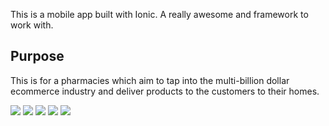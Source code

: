 This is a mobile app built with Ionic. A really awesome and framework to work with.

## Purpose

This is for a pharmacies which aim to tap into the multi-billion dollar ecommerce industry and deliver products to the customers to their homes.

![](https://play-lh.googleusercontent.com/bNl8FjMJlF9n15H5V46XG2Oxmt4bZur51JYfLe2hvVegcxDwvmjF9CT2ypcL9LpZ4w=w720-h310-rw)
![](https://play-lh.googleusercontent.com/NFajFXKtNe89DHbAWRcODOaxDVByaHNI9h4u218Nu-mKp9vyQqVinS6FeOgCm7Vq66Qn=w720-h310-rw)
![](https://play-lh.googleusercontent.com/KiZcCzpcVAYFeuN-dB7t9O0ybx0tT09_KKjPip2jrVox-eOvV66vtYzHK8RVOQAhvw=w720-h310-rw)
![](https://play-lh.googleusercontent.com/59dysImaJ2tCkBF0f00kFodmzdtihwDVEJ2u1252s_uQzvmuDPddlYaLSDMLj__Uew=w720-h310-rw)
![](https://play-lh.googleusercontent.com/nWk6ThHSVYhFXPN5rnMTXGJoC0Ct-WH_2iFc_dIKWmPAl-w2ADkaEtno1mpoRTcqbt8=w720-h310-rw)
